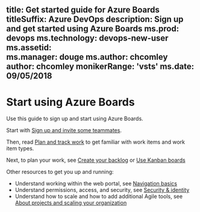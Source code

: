 
title: Get started guide for Azure Boards 
titleSuffix: Azure DevOps 
description: Sign up and get started using Azure Boards 
ms.prod: devops
ms.technology: devops-new-user
ms.assetid:  
ms.manager: douge
ms.author: chcomley
author: chcomley
monikerRange: 'vsts'
ms.date: 09/05/2018
---


# Start using Azure Boards  

Use this guide to sign up and start using Azure Boards. 

Start with [Sign up and invite some teammates](sign-up-invite-teammates.md).

Then, read [Plan and track work](plan-track-work.md) to get familiar with work items and work item types.

Next, to plan your work, see [Create your backlog](../backlogs/create-your-backlog.md?toc=/vsts/boards/get-started/toc.json&bc=/vsts/boards/get-started/breadcrumb/toc.json ) or [Use Kanban boards](../boards/kanban-quickstart.md?toc=/vsts/boards/get-started/toc.json&bc=/vsts/boards/get-started/breadcrumb/toc.json )

Other resources to get you up and running: 

- Understand working within the web portal, see [Navigation basics](../../project/navigation/index.md)  
- Understand permissions, access, and security, see [Security & identity](../../organizations/security/index.md)  
- Understand how to scale and how to add additional Agile tools, see [About projects and scaling your organization](../../organizations/projects/about-projects.md)  




